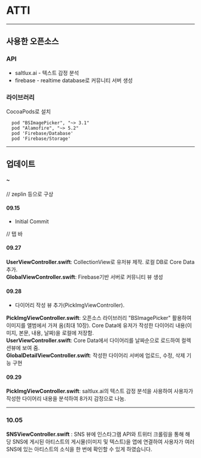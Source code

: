 # ATTI

---

## 사용한 오픈소스
### API
+ saltlux.ai - 텍스트 감정 분석
+ firebase - realtime database로 커뮤니티 서버 생성

### 라이브러리
CocoaPods로 설치  
```
  pod "BSImagePicker", "~> 3.1"
  pod "Alamofire", "~> 5.2"
  pod 'Firebase/Database'
  pod 'Firebase/Storage'
```

---

## 업데이트

#### ~
// zeplin 등으로 구상


#### 09.15
* Initial Commit

// 탭 바

#### 09.27
**UserViewController.swift**: CollectionView로 유저뷰 제작. 로컬 DB로 Core Data 추가.  
**GlobalViewController.swift**: Firebase기반 서버로 커뮤니티 뷰 생성

#### 09.28
* 다이어리 작성 뷰 추가(PickImgViewController).  

**PickImgViewController.swift**: 오픈소스 라이브러리 "BSImagePicker" 활용하여 이미지를 앨범에서 가져 옴(최대 10장). Core Data에 유저가 작성한 다이어리 내용(이미지, 본문, 내용, 날짜)을 로컬에 저장함.  
**UserViewController.swift**: Core Data에서 다이어리를 날짜순으로 로드하여 컬렉션뷰에 보여 줌.  
**GlobalDetailViewController.swift**: 작성한 다이어리 서버에 업로드, 수정, 삭제 기능 구현


#### 09.29
**PickImgViewController.swift**: saltlux.ai의 텍스트 감정 분석을 사용하여 사용자가 작성한 다이어리 내용을 분석하여 8가지 감정으로 나눔.

---
### 10.05
**SNSViewController.swift** : SNS 뷰에 인스타그램 API와 트위터 크롤링을 통해 해당 SNS에 게시된 아티스트의 게시물(이미지 및 텍스트)을 앱에 연결하여 사용자가 여러 SNS에 있는 아티스트의 소식을 한 번에 확인할 수 있게 하였습니다.
